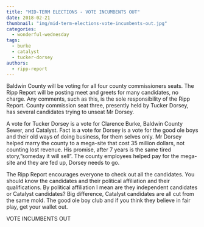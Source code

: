 ```yaml
---
title: "MID-TERM ELECTIONS - VOTE INCUMBENTS OUT"
date: 2018-02-21
thumbnail: "img/mid-term-elections-vote-incumbents-out.jpg"
categories: 
  - wonderful-wednesday
tags: 
  - burke
  - catalyst
  - tucker-dorsey
authors: 
  - ripp-report
---
```


Baldwin County will be voting for all four county commissioners seats. The Ripp Report will be posting meet and greets for many candidates, no charge. Any comments, such as this, is the sole responsibility of the Ripp Report. County commission seat three, presently held by Tucker Dorsey, has several candidates trying to unseat Mr Dorsey.

A vote for Tucker Dorsey is a vote for Clarence Burke, Baldwin County Sewer, and Catalyst. Fact is a vote for Dorsey is a vote for the good ole boys and their old ways of doing business, for them selves only. Mr Dorsey helped marry the county to a mega-site that cost 35 million dollars, not counting lost revenue. His promise, after 7 years is the same tired story,”someday it will sell”. The county employees helped pay for the mega-site and they are fed up, Dorsey needs to go.

The Ripp Report encourages everyone to check out all the candidates. You should know the candidates and their political affiliation and their qualifications. By political affiliation I mean are they independent candidates or Catalyst candidates? Big difference, Catalyst candidates are all cut from the same mold. The good ole boy club and if you think they believe in fair play, get your wallet out.

VOTE INCUMBENTS OUT
